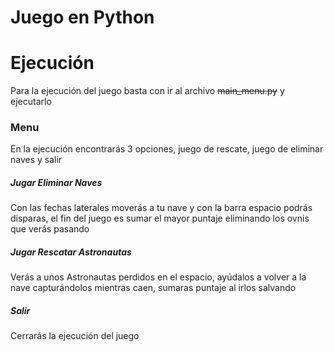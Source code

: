 # Juego en Python

Ejecución
=============
Para la ejecución del juego basta con ir al archivo <s> main_menu.py</s>  y ejecutarlo

### Menu
En la ejecución encontrarás 3 opciones, juego de rescate, juego de eliminar naves y salir

##### Jugar Eliminar Naves
Con las fechas laterales moverás a tu nave y con la barra espacio podrás disparas, el fin del juego es sumar el mayor puntaje eliminando los ovnis que verás pasando

##### Jugar Rescatar Astronautas
Verás a unos Astronautas perdidos en el espacio, ayúdalos a volver a la nave capturándolos mientras caen, sumaras puntaje al irlos salvando 


##### Salir
Cerrarás la ejecución del juego
